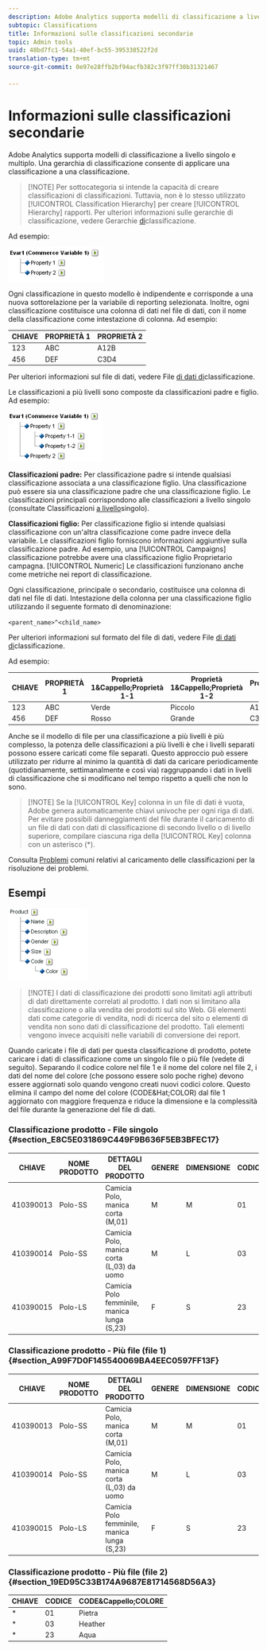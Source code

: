 ```yaml
---
description: Adobe Analytics supporta modelli di classificazione a livello singolo e multiplo. Una gerarchia di classificazione consente di applicare una classificazione a una classificazione.
subtopic: Classifications
title: Informazioni sulle classificazioni secondarie
topic: Admin tools
uuid: 48bd7fc1-54a1-40ef-bc55-395338522f2d
translation-type: tm+mt
source-git-commit: 0e97e28ffb2bf94acfb382c3f97ff30b31321467

---
```



# Informazioni sulle classificazioni secondarie

Adobe Analytics supporta modelli di classificazione a livello singolo e multiplo. Una gerarchia di classificazione consente di applicare una classificazione a una classificazione.

> [!NOTE] Per sottocategoria si intende la capacità di creare classificazioni di classificazioni. Tuttavia, non è lo stesso utilizzato [!UICONTROL Classification Hierarchy] per creare [!UICONTROL Hierarchy] rapporti. Per ulteriori informazioni sulle gerarchie di classificazione, vedere Gerarchie [di](classification-hierarchies.md)classificazione.

Ad esempio:

![](assets/single-level-popup-C.png)

Ogni classificazione in questo modello è indipendente e corrisponde a una nuova sottorelazione per la variabile di reporting selezionata. Inoltre, ogni classificazione costituisce una colonna di dati nel file di dati, con il nome della classificazione come intestazione di colonna. Ad esempio:

| CHIAVE | PROPRIETÀ 1 | PROPRIETÀ 2 |
|---|---|---|
| 123 | ABC | A12B |
| 456 | DEF | C3D4 |

Per ulteriori informazioni sul file di dati, vedere File [di dati di](/help/components/c-classifications2/c-classifications-importer/c-saint-data-files.md)classificazione.

Le classificazioni a più livelli sono composte da classificazioni padre e figlio. Ad esempio:

![](assets/Multi-Level-Class-popup.png)

**Classificazioni padre:** Per classificazione padre si intende qualsiasi classificazione associata a una classificazione figlio. Una classificazione può essere sia una classificazione padre che una classificazione figlio. Le classificazioni principali corrispondono alle classificazioni a livello singolo (consultate Classificazioni [a livello](/help/components/c-classifications2/c-sub-classifications.md)singolo).

**Classificazioni figlio:** Per classificazione figlio si intende qualsiasi classificazione con un&#39;altra classificazione come padre invece della variabile. Le classificazioni figlio forniscono informazioni aggiuntive sulla classificazione padre. Ad esempio, una [!UICONTROL Campaigns] classificazione potrebbe avere una classificazione figlio Proprietario campagna. [!UICONTROL Numeric] Le classificazioni funzionano anche come metriche nei report di classificazione.

Ogni classificazione, principale o secondario, costituisce una colonna di dati nel file di dati. Intestazione della colonna per una classificazione figlio utilizzando il seguente formato di denominazione:

`<parent_name>^<child_name>`

Per ulteriori informazioni sul formato del file di dati, vedere File [di dati di](/help/components/c-classifications2/c-classifications-importer/c-saint-data-files.md)classificazione.

Ad esempio:

| CHIAVE | PROPRIETÀ 1 | Proprietà 1&amp;Cappello;Proprietà 1-1 | Proprietà 1&amp;Cappello;Proprietà 1-2 | Proprietà 2 |
|---|---|---|---|---|
| 123 | ABC | Verde | Piccolo | A12B |
| 456 | DEF | Rosso | Grande | C3D4 |

Anche se il modello di file per una classificazione a più livelli è più complesso, la potenza delle classificazioni a più livelli è che i livelli separati possono essere caricati come file separati. Questo approccio può essere utilizzato per ridurre al minimo la quantità di dati da caricare periodicamente (quotidianamente, settimanalmente e così via) raggruppando i dati in livelli di classificazione che si modificano nel tempo rispetto a quelli che non lo sono.

> [!NOTE] Se la [!UICONTROL Key] colonna in un file di dati è vuota, Adobe genera automaticamente chiavi univoche per ogni riga di dati. Per evitare possibili danneggiamenti del file durante il caricamento di un file di dati con dati di classificazione di secondo livello o di livello superiore, compilare ciascuna riga della [!UICONTROL Key] colonna con un asterisco (*).

Consulta [Problemi](https://marketing.adobe.com/resources/help/en_US/home/index.html#kb-common-saint-upload-issues) comuni relativi al caricamento delle classificazioni per la risoluzione dei problemi.

## Esempi

![](assets/sample-product-classifications.png)

>[!NOTE] I dati di classificazione dei prodotti sono limitati agli attributi di dati direttamente correlati al prodotto. I dati non si limitano alla classificazione o alla vendita dei prodotti sul sito Web. Gli elementi dati come categorie di vendita, nodi di ricerca del sito o elementi di vendita non sono dati di classificazione del prodotto. Tali elementi vengono invece acquisiti nelle variabili di conversione dei report.

Quando caricate i file di dati per questa classificazione di prodotto, potete caricare i dati di classificazione come un singolo file o più file (vedete di seguito). Separando il codice colore nel file 1 e il nome del colore nel file 2, i dati del nome del colore (che possono essere solo poche righe) devono essere aggiornati solo quando vengono creati nuovi codici colore. Questo elimina il campo del nome del colore (CODE&amp;Hat;COLOR) dal file 1 aggiornato con maggiore frequenza e riduce la dimensione e la complessità del file durante la generazione del file di dati.

### Classificazione prodotto - File singolo {#section_E8C5E031869C449F9B636F5EB3BFEC17}

| CHIAVE | NOME PRODOTTO | DETTAGLI DEL PRODOTTO | GENERE | DIMENSIONE | CODICE | CODE&amp;Cappello;COLORE |
|---|---|---|---|---|---|---|
| 410390013 | Polo-SS | Camicia Polo, manica corta (M,01) | M | M | 01 | Pietra |
| 410390014 | Polo-SS | Camicia Polo, manica corta (L,03) da uomo | M | L | 03 | Heather |
| 410390015 | Polo-LS | Camicia Polo femminile, manica lunga (S,23) | F | S | 23 | Aqua |

### Classificazione prodotto - Più file (file 1) {#section_A99F7D0F145540069BA4EEC0597FF13F}

| CHIAVE | NOME PRODOTTO | DETTAGLI DEL PRODOTTO | GENERE | DIMENSIONE | CODICE |
|---|---|---|---|---|---|
| 410390013 | Polo-SS | Camicia Polo, manica corta (M,01) | M | M | 01 |
| 410390014 | Polo-SS | Camicia Polo, manica corta (L,03) da uomo | M | L | 03 |
| 410390015 | Polo-LS | Camicia Polo femminile, manica lunga (S,23) | F | S | 23 |

### Classificazione prodotto - Più file (file 2) {#section_19ED95C33B174A9687E81714568D56A3}

| CHIAVE | CODICE | CODE&amp;Cappello;COLORE |
|---|---|---|
| * | 01 | Pietra |
| * | 03 | Heather |
| * | 23 | Aqua |
